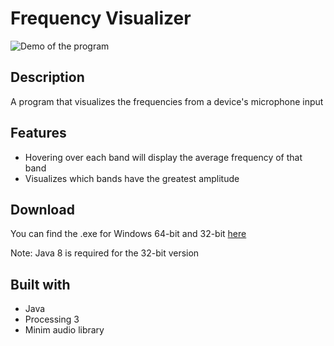 
# Frequency Visualizer

![Demo of the program](https://raw.githubusercontent.com/TahaM1/Frequency-Visualizer/master/demo/demo.gif "DEMO")

## Description
A program that visualizes the frequencies from a device's microphone input

## Features
- Hovering over each band will display the average frequency of that band
- Visualizes which bands have the greatest amplitude

## Download
You can find the .exe for Windows 64-bit and 32-bit [here](https://github.com/TahaM1/Frequency-Visualizer/releases/tag/v1.0)

Note: Java 8 is required for the 32-bit version

## Built with 
- Java 
- Processing 3
- Minim audio library
